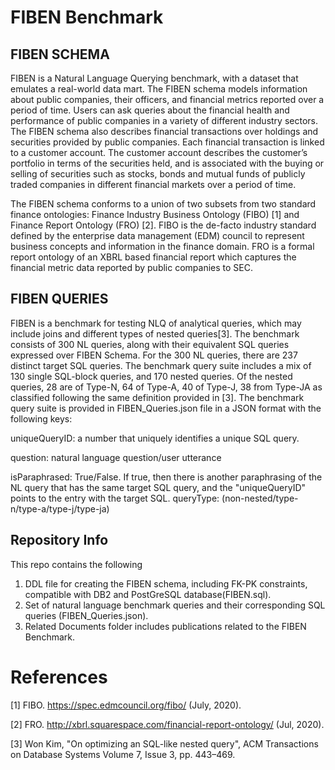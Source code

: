 # FIBEN Benchmark

## FIBEN SCHEMA
FIBEN is a Natural Language Querying benchmark, with a dataset that emulates a real-world data mart. The FIBEN schema models information about public companies, their officers, and financial metrics reported over a period of time. Users can ask queries about the financial health and performance of public companies in a variety of different industry sectors. The FIBEN schema also describes financial transactions over holdings and securities provided by public companies. Each financial transaction is linked to a customer account. The customer account describes the customer’s portfolio in terms of the securities held, and is associated with the buying or selling of securities such as stocks, bonds and mutual funds of publicly traded companies in different financial markets over a period of time. 

The FIBEN schema conforms to a union of two subsets from two standard finance ontologies: Finance Industry Business Ontology (FIBO) [1] and Finance Report Ontology (FRO) [2]. FIBO is the de-facto industry standard defined by the enterprise data management (EDM) council to represent business concepts and information in the finance domain. FRO is a formal report ontology of an XBRL based financial report which captures the financial metric data reported by public companies to SEC. 

## FIBEN QUERIES
FIBEN is a benchmark for testing NLQ of analytical queries, which may include joins and different types of nested queries[3]. The benchmark consists of 300 NL queries, along with their equivalent SQL queries expressed over FIBEN Schema. For the 300 NL queries, there are 237 distinct target SQL queries. The benchmark query suite includes a mix of 130 single SQL-block queries, and 170 nested queries. Of the nested queries, 28 are of Type-N, 64 of Type-A, 40 of Type-J, 38 from Type-JA as classified following the same definition provided in [3]. The benchmark query suite is provided in FIBEN_Queries.json file in a JSON format with the following keys:

uniqueQueryID: a number that uniquely identifies a unique SQL query.

question: natural language question/user utterance

isParaphrased: True/False. If true, then there is another paraphrasing of the NL query that has the same target SQL query, and the  "uniqueQueryID" points to the entry with the target SQL.
queryType: (non-nested/type-n/type-a/type-j/type-ja)


## Repository Info
This repo contains the following
1. DDL file for creating the FIBEN schema, including FK-PK constraints, compatible with DB2 and PostGreSQL database(FIBEN.sql).
2. Set of natural language benchmark queries and their corresponding SQL queries (FIBEN_Queries.json).
3. Related Documents folder includes publications related to the FIBEN Benchmark.


# References

[1] FIBO. https://spec.edmcouncil.org/fibo/ (July, 2020).

[2] FRO. http://xbrl.squarespace.com/financial-report-ontology/ (Jul, 2020).

[3] Won Kim, "On optimizing an SQL-like nested query", ACM Transactions on Database Systems Volume 7, Issue 3, pp. 443–469.


